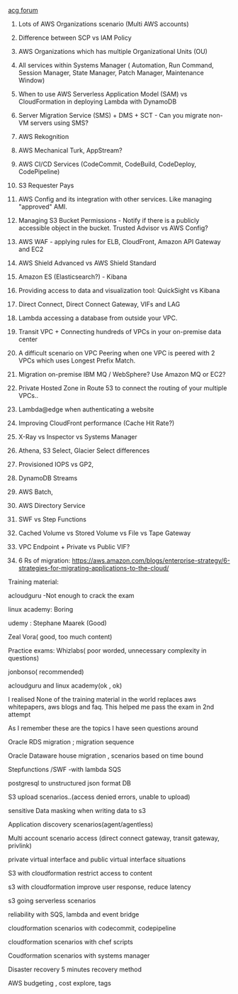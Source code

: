 [acg forum](https://acloud.guru/forums/aws-csa-pro-2019/discussion/-L_joCzK9FTbpP2P7H0Z/how_i_passed_the_new_aws_solut)

1. Lots of AWS Organizations scenario (Multi AWS accounts)

2. Difference between SCP vs IAM Policy

3. AWS Organizations which has multiple Organizational Units (OU)

4. All services within Systems Manager ( Automation, Run Command, Session Manager, State Manager, Patch Manager, Maintenance Window)

5. When to use AWS Serverless Application Model (SAM) vs CloudFormation in deploying Lambda with DynamoDB

6. Server Migration Service (SMS) + DMS + SCT - Can you migrate non-VM servers using SMS?

7. AWS Rekognition

8. AWS Mechanical Turk, AppStream?

9. AWS CI/CD Services (CodeCommit, CodeBuild, CodeDeploy, CodePipeline)

10. S3 Requester Pays

11. AWS Config and its integration with other services. Like managing "approved" AMI.

12. Managing S3 Bucket Permissions - Notify if there is a publicly accessible object in the bucket. Trusted Advisor vs AWS Config?

13. AWS WAF - applying rules for ELB, CloudFront, Amazon API Gateway and EC2

14. AWS Shield Advanced vs AWS Shield Standard

15. Amazon ES (Elasticsearch?) - Kibana

16. Providing access to data and visualization tool: QuickSight vs Kibana

17. Direct Connect, Direct Connect Gateway, VIFs and LAG

18. Lambda accessing a database from outside your VPC.

19. Transit VPC + Connecting hundreds of VPCs in your on-premise data center

20. A difficult scenario on VPC Peering when one VPC is peered with 2 VPCs which uses Longest Prefix Match.

21. Migration on-premise IBM MQ / WebSphere? Use Amazon MQ or EC2?

22. Private Hosted Zone in Route 53 to connect the routing of your multiple VPCs..

23. Lambda@edge when authenticating a website

24. Improving CloudFront performance (Cache Hit Rate?)

25. X-Ray vs Inspector vs Systems Manager

26. Athena, S3 Select, Glacier Select differences

27. Provisioned IOPS vs GP2,

28. DynamoDB Streams

29. AWS Batch,

30. AWS Directory Service

31. SWF vs Step Functions

32. Cached Volume vs Stored Volume vs File vs Tape Gateway

33. VPC Endpoint + Private vs Public VIF?

34. 6 Rs of migration: https://aws.amazon.com/blogs/enterprise-strategy/6-strategies-for-migrating-applications-to-the-cloud/





Training material:

acloudguru -Not enough to crack the exam

linux academy: Boring

udemy : Stephane Maarek (Good)

Zeal Vora( good, too much content)

Practice exams: Whizlabs( poor worded, unnecessary complexity in questions)

jonbonso( recommended)

acloudguru and linux academy(ok , ok)

I realised None of the training material in the world replaces aws whitepapers, aws blogs and faq. This helped me pass the exam in 2nd attempt

As I remember these are the topics I have seen questions around

Oracle RDS migration ; migration sequence

Oracle Dataware house migration , scenarios based on time bound

Stepfunctions /SWF -with lambda SQS

postgresql to unstructured json format DB

S3 upload scenarios..(access denied errors, unable to upload)

sensitive Data masking when writing data to s3

Application discovery scenarios(agent/agentless)

Multi account scenario access (direct connect gateway, transit gateway, privlink)

private virtual interface and public virtual interface situations

S3 with cloudformation restrict access to content

s3 with cloudformation improve user response, reduce latency

s3 going serverless scenarios

reliability with SQS, lambda and event bridge

cloudformation scenarios with codecommit, codepipeline

cloudformation scenarios with chef scripts

Coudformation scenarios with systems manager

Disaster recovery 5 minutes recovery method

AWS budgeting , cost explore, tags